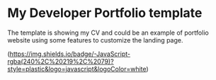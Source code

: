 # My Developer Portfolio template 

The template is showing my CV and could be an example of portfolio website using some features to customize the landing page.

(https://img.shields.io/badge/-JavaScript-rgba(240%2C%20219%2C%2079)?style=plastic&logo=javascript&logoColor=white)
